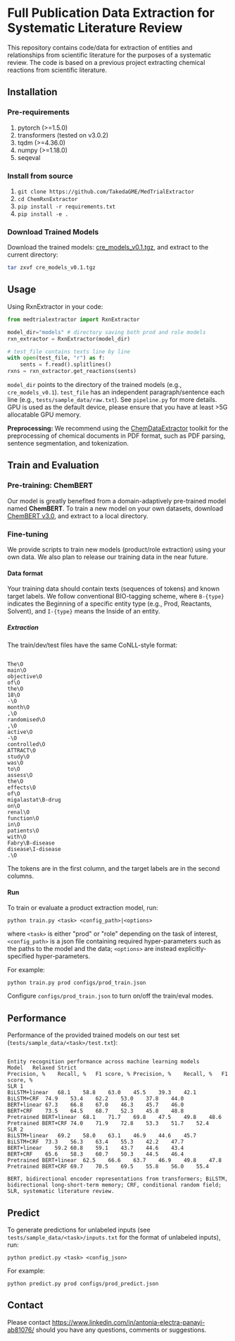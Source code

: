 # Full Publication Data Extraction for Systematic Literature Review

This repository contains code/data for extraction of entities and relationships from scientific literature for the purposes of a systematic review.  The code is based on a previous project extracting chemical reactions from scientific literature.

## Installation

### Pre-requirements

1. pytorch (>=1.5.0)
2. transformers (tested on v3.0.2)
3. tqdm (>=4.36.0)
4. numpy (>=1.18.0)
5. seqeval

### Install from source
1. `git clone https://github.com/TakedaGME/MedTrialExtractor`
2. `cd ChemRxnExtractor`
3. `pip install -r requirements.txt`
4. `pip install -e .`

### Download Trained Models
Download the trained models: [cre_models_v0.1.tgz](https://drive.google.com/file/d/1HeP2NlSAdqNzlTqmHCrwmoUNiw9JWdaf/view?usp=sharing), and extract to the current directory:
```bash
tar zxvf cre_models_v0.1.tgz
```

## Usage

Using RxnExtractor in your code:
```python
from medtrialextractor import RxnExtractor

model_dir="models" # directory saving both prod and role models
rxn_extractor = RxnExtractor(model_dir)

# test_file contains texts line by line
with open(test_file, "r") as f:
    sents = f.read().splitlines()
rxns = rxn_extractor.get_reactions(sents)
```

`model_dir` points to the directory of the trained models (e.g., `cre_models_v0.1`).
`test_file` has an independent paragraph/sentence each line (e.g., `tests/sample_data/raw.txt`). See `pipeline.py` for more details.
GPU is used as the default device, please ensure that you have at least >5G allocatable GPU memory.

**Preprocessing:** We recommend using the [ChemDataExtractor](http://chemdataextractor.org/) toolkit for the preprocessing of chemical documents in PDF format, such as PDF parsing, sentence segmentation, and tokenization.

## Train and Evaluation

### Pre-training: ChemBERT

Our model is greatly benefited from a domain-adaptively pre-trained model named **ChemBERT**.
To train a new model on your own datasets, download [ChemBERT v3.0](https://drive.google.com/file/d/1UMYYD9P8fJgs61FJc06sRbbdDxOYPbMu/view?usp=sharing), and extract to a local directory.

### Fine-tuning

We provide scripts to train new models (product/role extraction) using your own data. We also plan to release our training data in the near future.

#### Data format

Your training data should contain texts (sequences of tokens) and known target labels.
We follow conventional BIO-tagging scheme, where `B-{type}` indicates the Beginning of a specific entity type (e.g., Prod, Reactants, Solvent), and `I-{type}` means the Inside of an entity.

##### Extraction

The train/dev/test files have the same CoNLL-style format:
```csv

The\O
main\O
objective\O
of\O
the\O
18\O
-\O
month\O
,\O
randomised\O
,\O
active\O
-\O
controlled\O
ATTRACT\O
study\O
was\O
to\O
assess\O
the\O
effects\O
of\O
migalastat\B-drug
on\O
renal\O
function\O
in\O
patients\O
with\O
Fabry\B-disease
disease\I-disease
.\O
```
The tokens are in the first column, and the target labels are in the second columns.

#### Run
To train or evaluate a product extraction model, run:
```
python train.py <task> <config_path>|<options>
```
where `<task>` is either "prod" or "role" depending on the task of interest, `<config_path>` is a json file containing required hyper-parameters such as the paths to the model and the data; `<options>` are instead explicitly-specified hyper-parameters.

For example:
```
python train.py prod configs/prod_train.json
```

Configure `configs/prod_train.json` to turn on/off the train/eval modes.

## Performance

Performance of the provided trained models on our test set (`tests/sample_data/<task>/test.txt`):

```csv

Entity recognition performance across machine learning models
Model	Relaxed	Strict
Precision, %	Recall, %	F1 score, %	Precision, %	Recall, %	F1 score, %
SLR 1
BiLSTM+linear	68.1	58.8	63.0	45.5	39.3	42.1
BiLSTM+CRF	74.9	53.4	62.2	53.0	37.8	44.0
BERT+linear	67.3	66.8	67.0	46.3	45.7	46.0
BERT+CRF	73.5	64.5	68.7	52.3	45.8	48.8
Pretrained BERT+linear	68.1	71.7	69.8	47.5	49.8	48.6
Pretrained BERT+CRF	74.0	71.9	72.8	53.3	51.7	52.4
SLR 2
BiLSTM+linear	69.2	58.0	63.1	46.9	44.6	45.7
BiLSTM+CRF	73.3	56.3	63.4	55.3	42.2	47.7
BERT+linear    59.2	60.8	59.1	43.7	44.6	43.4
BERT+CRF	65.6	58.3	60.7	50.3	44.5	46.4
Pretrained BERT+linear	62.5	66.6	63.7	46.9	49.8	47.8
Pretrained BERT+CRF	69.7	70.5	69.5	55.8	56.0	55.4

BERT, bidirectional encoder representations from transformers; BiLSTM, bidirectional long-short-term memory; CRF, conditional random field; SLR, systematic literature review.
```

## Predict

To generate predictions for unlabeled inputs (see `tests/sample_data/<task>/inputs.txt` for the format of unlabeled inputs), run:
```
python predict.py <task> <config_json>
```

For example:
```
python predict.py prod configs/prod_predict.json
```

## Contact
Please contact https://www.linkedin.com/in/antonia-electra-panayi-ab81076/ should you have any questions, comments or suggestions.
